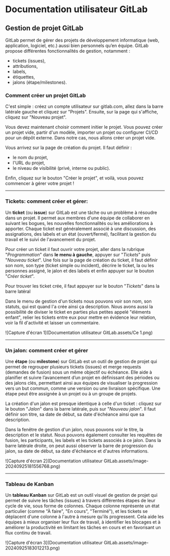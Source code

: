 # **Documentation utilisateur GitLab**

## Gestion de projet GitLab

GitLab permet de gérer des projets de développement informatique (web, application, logiciel, etc.) aussi bien personnels qu’en équipe. GitLab propose différentes fonctionnalités de gestion, notamment :

- tickets (issues),
- attributions,
- labels,
- étiquettes,
- jalons (étape/milestones).

### Comment créer un projet GitLab

C'est simple : créez un compte utilisateur sur gitlab.com, allez dans la barre latérale gauche et cliquez sur "Projets". Ensuite, sur la page qui s'affiche, cliquez sur "Nouveau projet".

Vous devez maintenant choisir comment initier le projet. Vous pouvez créer un projet vide, partir d'un modèle, importer un projet ou configurer CI/CD pour un dépôt externe. Dans notre cas, nous allons créer un projet vide.

Vous arrivez sur la page de création du projet. Il faut définir :

- le nom du projet,
- l'URL du projet,
- le niveau de visibilité (privé, interne ou public).

Enfin, cliquez sur le bouton "Créer le projet", et voilà, vous pouvez commencer à gérer votre projet !

------



### **Tickets: comment créer et gérer:**

Un **ticket** (ou **issue**) sur GitLab est une tâche ou un problème à résoudre dans un projet. Il permet aux membres d'une équipe de collaborer en suivant les bogues, les nouvelles fonctionnalités ou les améliorations à apporter. Chaque ticket est généralement associé à une discussion, des assignations, des labels et un état (ouvert/fermé), facilitant la gestion du travail et le suivi de l'avancement du projet.

Pour créer un ticket il faut ouvrir votre projet, aller dans la rubrique "*Programmation*" dans **le menu à gauche**, appuyer sur "*Tickets*" puis "*Nouveau ticket*". Une fois sur la page de création du ticket, il faut définir son nom, son type (ticket simple ou incident), décrire le ticket, la ou les personnes assigné, le jalon et des labels et enfin appuyer sur le bouton "*Créer ticket*".

Pour trouver les ticket crée, il faut appuyer sur le bouton "*Tickets*" dans la barre latéral

Dans le menu de gestion d'un tickets nous pouvons voir son nom, son statuts, qui est quand l'a crée ainsi ça description. Nous avons aussi la possibilité de diviser le ticket en parties plus petites appelé "éléments enfant", relier les tickets entre eux pour mettre en évidence leur relation, voir la fil d'activité et laisser un commentaire.

![Capture d'écran 1](Documentation utilisateur GitLab.assets/Ce 1.png)

------



### Un jalon: comment créer et gérer

Une **étape** (ou **milestone**) sur GitLab est un outil de gestion de projet qui permet de regrouper plusieurs tickets (issues) et merge requests (demandes de fusion) sous un même objectif ou échéance. Elle aide à planifier et suivre l’avancement d’un projet en définissant des périodes ou des jalons clés, permettant ainsi aux équipes de visualiser la progression vers un but commun, comme une version ou une livraison spécifique. Une étape peut être assignée à un projet ou à un groupe de projets.

La création d'un jalon est presque identique à celle d'un ticket : cliquez sur le bouton "*Jalon*" dans la barre latérale, puis sur "*Nouveau jalon*". Il faut définir son titre, sa date de début, sa date d'échéance ainsi que sa description.

Dans la fenêtre de gestion d'un jalon, nous pouvons voir le titre, la description et le statut. Nous pouvons également consulter les requêtes de fusion, les participants, les labels et les tickets associés à ce jalon. Dans la barre latérale droite, on peut aussi observer la barre de progression du jalon, sa date de début, sa date d'échéance et d'autres informations.



![Capture d'écran 2](Documentation utilisateur GitLab.assets/image-20240925181556768.png)

------



### Tableau de Kanban

Un **tableau Kanban** sur GitLab est un outil visuel de gestion de projet qui permet de suivre les tâches (issues) à travers différentes étapes de leur cycle de vie, sous forme de colonnes. Chaque colonne représente un état particulier (comme "À faire", "En cours", "Terminé"), et les tickets se déplacent d'une colonne à l'autre à mesure qu'ils progressent. Cela aide les équipes à mieux organiser leur flux de travail, à identifier les blocages et à améliorer la productivité en limitant les tâches en cours et en favorisant un flux continu de travail.



![Capture d'écran 3](Documentation utilisateur GitLab.assets/image-20240925183012213.png)





